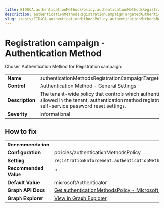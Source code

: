 ```yaml
---
title: EIDSCA.authenticationMethodsPolicy.authenticationMethodsRegistrationCampaignTargetedAuthenticationMethod
description: authenticationMethodsRegistrationCampaignTargetedAuthenticationMethod - Registration campaign - Authentication Method
slug: /tests/EIDSCA.authenticationMethodsPolicy.authenticationMethodsRegistrationCampaignTargetedAuthenticationMethod
---
```


# Registration campaign - Authentication Method

Chosen Authentication Method for Registration campaign.

| | |
|-|-|
| **Name** | authenticationMethodsRegistrationCampaignTargetedAuthenticationMethod |
| **Control** | Authentication Method - General Settings |
| **Description** | The tenant-wide policy that controls which authentication methods are allowed in the tenant, authentication method registration requirements, and self-service password reset settings. |
| **Severity** | Informational |

## How to fix
| | |
|-|-|
| **Recommendation** |  |
| **Configuration** | policies/authenticationMethodsPolicy |
| **Setting** | `registrationEnforcement.authenticationMethodsRegistrationCampaign.includeTargets.targetedAuthenticationMethod` |
| **Recommended Value** | '' |
| **Default Value** | microsoftAuthenticator |
| **Graph API Docs** | [Get authenticationMethodsPolicy - Microsoft Graph v1.0 - Microsoft Learn](https://learn.microsoft.com/en-us/graph/api/authenticationmethodspolicy-get) |
| **Graph Explorer** | [View in Graph Explorer](https://developer.microsoft.com/en-us/graph/graph-explorer?request=policies/authenticationMethodsPolicy&method=GET&version=beta&GraphUrl=https://graph.microsoft.com) |



